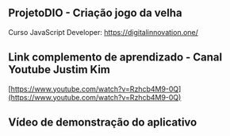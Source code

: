 ## ProjetoDIO - Criação jogo da velha
Curso JavaScript Developer: https://digitalinnovation.one/

## Link complemento de aprendizado - Canal Youtube Justim Kim
[https://www.youtube.com/watch?v=Rzhcb4M9-0Q](https://www.youtube.com/watch?v=Rzhcb4M9-0Q)

## Vídeo de demonstração do aplicativo

<p align="center">
   <img src=""/>
</p>